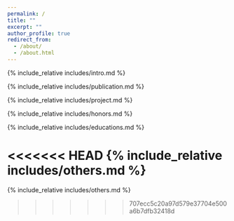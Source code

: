 ```yaml
---
permalink: /
title: ""
excerpt: ""
author_profile: true
redirect_from: 
  - /about/
  - /about.html
---
```


<span class='anchor' id='about-me'></span>
{% include_relative includes/intro.md %}

<!-- If you like the template of this homepage, welcome to star and fork my open-sourced template version [AcadHomepage ![](https://img.shields.io/github/stars/RayeRen/acad-homepage.github.io?style=social)](https://github.com/RayeRen/acad-homepage.github.io). -->

<!-- {% include_relative includes/news.md %} -->

<span class='anchor' id='publication'></span>
{% include_relative includes/publication.md %}

<span class='anchor' id='project'></span>
{% include_relative includes/project.md %}

<span class='anchor' id='honors'></span>
{% include_relative includes/honors.md %}

<span class='anchor' id='educations'></span>
{% include_relative includes/educations.md %}

<span class='anchor' id='others'></span>
<<<<<<< HEAD
{% include_relative includes/others.md %}
=======
{% include_relative includes/others.md %}

>>>>>>> 707ecc5c20a97d579e37704e500a6b7dfb32418d
